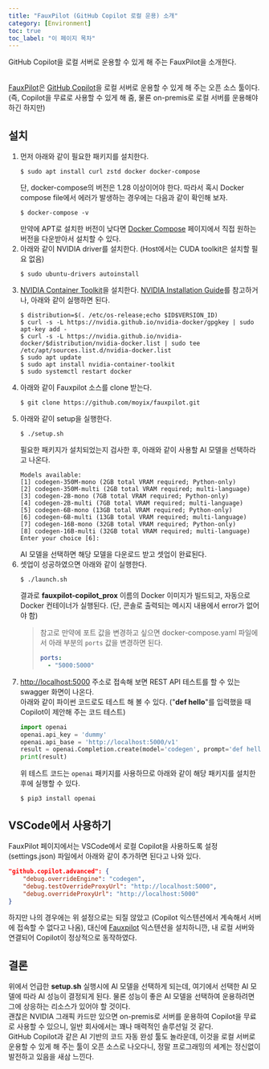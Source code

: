 ```yaml
---
title: "FauxPilot (GitHub Copilot 로컬 운용) 소개"
category: [Environment]
toc: true
toc_label: "이 페이지 목차"
---
```


GitHub Copilot을 로컬 서버로 운용할 수 있게 해 주는 FauxPilot을 소개한다.  
<br>

[FauxPilot](https://github.com/moyix/fauxpilot)은 [GitHub Copilot](https://github.com/features/copilot)을 로컬 서버로 운용할 수 있게 해 주는 오픈 소스 툴이다. (즉, Copilot을 무료로 사용할 수 있게 해 줌, 물론 on-premis로 로컬 서버를 운용해야 하긴 하지만)

## 설치
1. 먼저 아래와 같이 필요한 패키지를 설치한다.
   ```shell
   $ sudo apt install curl zstd docker docker-compose
   ```
   단, docker-compose의 버전은 1.28 이상이어야 한다. 따라서 혹시 Docker compose file에서 에러가 발생하는 경우에는 다음과 같이 확인해 보자.
   ```shell
   $ docker-compose -v
   ```
   만약에 APT로 설치한 버전이 낮다면 [Docker Compose](https://github.com/docker/compose/) 페이지에서 직접 원하는 버전을 다운받아서 설치할 수 있다.
1. 아래와 같이 NVIDIA driver를 설치한다. (Host에서는 CUDA toolkit은 설치할 필요 없음)
   ```shell
   $ sudo ubuntu-drivers autoinstall
   ```
1. [NVIDIA Container Toolkit](https://github.com/NVIDIA/nvidia-docker)을 설치한다. [NVIDIA Installation Guide](https://docs.nvidia.com/datacenter/cloud-native/container-toolkit/install-guide.html#docker)를 참고하거나, 아래와 같이 실행하면 된다.
   ```shell
   $ distribution=$(. /etc/os-release;echo $ID$VERSION_ID)
   $ curl -s -L https://nvidia.github.io/nvidia-docker/gpgkey | sudo apt-key add -
   $ curl -s -L https://nvidia.github.io/nvidia-docker/$distribution/nvidia-docker.list | sudo tee /etc/apt/sources.list.d/nvidia-docker.list
   $ sudo apt update
   $ sudo apt install nvidia-container-toolkit
   $ sudo systemctl restart docker
   ```
1. 아래와 같이 Fauxpilot 소스를 clone 받는다.
   ```shell
   $ git clone https://github.com/moyix/fauxpilot.git
   ```
1. 아래와 같이 setup을 실행한다.
   ```shell
   $ ./setup.sh
   ```
   필요한 패키지가 설치되었는지 검사한 후, 아래와 같이 사용할 AI 모델을 선택하라고 나온다.
   ```
   Models available:
   [1] codegen-350M-mono (2GB total VRAM required; Python-only)
   [2] codegen-350M-multi (2GB total VRAM required; multi-language)
   [3] codegen-2B-mono (7GB total VRAM required; Python-only)
   [4] codegen-2B-multi (7GB total VRAM required; multi-language)
   [5] codegen-6B-mono (13GB total VRAM required; Python-only)
   [6] codegen-6B-multi (13GB total VRAM required; multi-language)
   [7] codegen-16B-mono (32GB total VRAM required; Python-only)
   [8] codegen-16B-multi (32GB total VRAM required; multi-language)
   Enter your choice [6]:
   ```
   AI 모델을 선택하면 해당 모델을 다운로드 받고 셋업이 완료된다.
1. 셋업이 성공하였으면 아래와 같이 실행한다.
   ```shell
   $ ./launch.sh
   ```
   결과로 **fauxpilot-copilot_prox** 이름의 Docker 이미지가 빌드되고, 자동으로 Docker 컨테이너가 실행된다. (단, 콘솔로 출력되는 메시지 내용에서 error가 없어야 함)
   >참고로 만약에 포트 값을 변경하고 싶으면 docker-compose.yaml 파일에서 아래 부분의 `ports` 값을 변경하면 된다.
   >```yaml
   >ports:
   >   - "5000:5000"
   >```
1. [http://localhost:5000](http://localhost:5000) 주소로 접속해 보면 REST API 테스트를 할 수 있는 swagger 화면이 나온다.  
   아래와 같이 파이썬 코드로도 테스트 해 볼 수 있다. ("**def hello**"를 입력했을 때 Copilot이 제안해 주는 코드 테스트)
   ```python
   import openai
   openai.api_key = 'dummy'
   openai.api_base = 'http://localhost:5000/v1'
   result = openai.Completion.create(model='codegen', prompt='def hello', max_tokens=16, temperature=0.1, stop=["\n\n"])
   print(result)
   ```
   위 테스트 코드는 `openai` 패키지를 사용하므로 아래와 같이 해당 패키지를 설치한 후에 실행할 수 있다.
   ```shell
   $ pip3 install openai
   ```

## VSCode에서 사용하기
FauxPilot 페이지에서는 VSCode에서 로컬 Copilot을 사용하도록 설정(settings.json) 파일에서 아래와 같이 추가하면 된다고 나와 있다.
```json
"github.copilot.advanced": {
    "debug.overrideEngine": "codegen",
    "debug.testOverrideProxyUrl": "http://localhost:5000",
    "debug.overrideProxyUrl": "http://localhost:5000"
}
```

하지만 나의 경우에는 위 설정으로는 되질 않았고 (Copilot 익스텐션에서 계속해서 서버에 접속할 수 없다고 나옴), 대신에 [Fauxpilot](https://marketplace.visualstudio.com/items?itemName=Venthe.fauxpilot) 익스텐션을 설치하니깐, 내 로컬 서버와 연결되어 Copilot이 정상적으로 동작하였다.

## 결론
위에서 언급한 **setup.sh** 실행시에 AI 모델을 선택하게 되는데, 여기에서 선택한 AI 모델에 따라 AI 성능이 결정되게 된다. 물론 성능이 좋은 AI 모델을 선택하여 운용하려면 그에 상응하는 리소스가 있어야 할 것이다.  
괜찮은 NVIDIA 그래픽 카드만 있으면 on-premis로 서버를 운용하여 Copilot을 무료로 사용할 수 있으니, 일반 회사에서는 꽤나 매력적인 솔루션일 것 같다.  
GitHub Copilot과 같은 AI 기반의 코드 자동 완성 툴도 놀라운데, 이것을 로컬 서버로 운용할 수 있게 해 주는 툴이 오픈 소스로 나오다니, 정말 프로그래밍의 세계는 정신없이 발전하고 있음을 새삼 느낀다.
